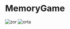 # MemoryGame
![zor](https://user-images.githubusercontent.com/75802906/163713817-0855f127-2afe-4a6c-aa87-768f5ab4e7d5.gif)
![orta](https://user-images.githubusercontent.com/75802906/163713825-3980d48b-a0bc-4c13-b142-63da6787590e.gif)
